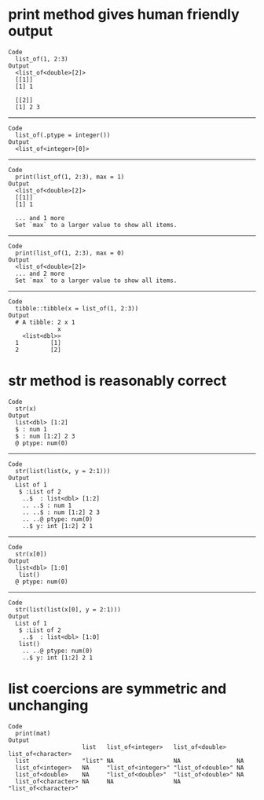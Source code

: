 # print method gives human friendly output

    Code
      list_of(1, 2:3)
    Output
      <list_of<double>[2]>
      [[1]]
      [1] 1
      
      [[2]]
      [1] 2 3
      

---

    Code
      list_of(.ptype = integer())
    Output
      <list_of<integer>[0]>

---

    Code
      print(list_of(1, 2:3), max = 1)
    Output
      <list_of<double>[2]>
      [[1]]
      [1] 1
      
      ... and 1 more
      Set `max` to a larger value to show all items.

---

    Code
      print(list_of(1, 2:3), max = 0)
    Output
      <list_of<double>[2]>
      ... and 2 more
      Set `max` to a larger value to show all items.

---

    Code
      tibble::tibble(x = list_of(1, 2:3))
    Output
      # A tibble: 2 x 1
                  x
        <list<dbl>>
      1         [1]
      2         [2]

# str method is reasonably correct

    Code
      str(x)
    Output
      list<dbl> [1:2] 
      $ : num 1
      $ : num [1:2] 2 3
      @ ptype: num(0) 

---

    Code
      str(list(list(x, y = 2:1)))
    Output
      List of 1
       $ :List of 2
        ..$  : list<dbl> [1:2] 
        .. ..$ : num 1
        .. ..$ : num [1:2] 2 3
        .. ..@ ptype: num(0) 
        ..$ y: int [1:2] 2 1

---

    Code
      str(x[0])
    Output
      list<dbl> [1:0] 
       list()
      @ ptype: num(0) 

---

    Code
      str(list(list(x[0], y = 2:1)))
    Output
      List of 1
       $ :List of 2
        ..$  : list<dbl> [1:0] 
       list()
        .. ..@ ptype: num(0) 
        ..$ y: int [1:2] 2 1

# list coercions are symmetric and unchanging

    Code
      print(mat)
    Output
                         list   list_of<integer>   list_of<double>   list_of<character>  
      list               "list" NA                 NA                NA                  
      list_of<integer>   NA     "list_of<integer>" "list_of<double>" NA                  
      list_of<double>    NA     "list_of<double>"  "list_of<double>" NA                  
      list_of<character> NA     NA                 NA                "list_of<character>"


